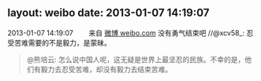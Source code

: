 layout: weibo
date: 2013-01-07 14:19:07
---
2013-01-07 14:19:07  &nbsp;&nbsp;&nbsp;&nbsp;&nbsp;&nbsp; 来自 <a href="http://weibo.com/" rel="nofollow">微博 weibo.com</a>
没有勇气结束吧 //@xcv58_: 忍受苦难需要的不是毅力，是蒙昧。
>  @熊培云: 怎么说中国人呢，这无疑是世界上最坚忍的民族。不幸的是，他们有毅力去忍受苦难，却没有毅力去结束苦难。 ​​​
